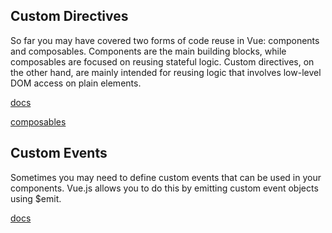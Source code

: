 ## Custom Directives
So far you may have covered two forms of code reuse in Vue: components and composables. Components are the main building blocks, while composables are focused on reusing stateful logic. Custom directives, on the other hand, are mainly intended for reusing logic that involves low-level DOM access on plain elements.

[docs](https://vuejs.org/guide/reusability/custom-directives.html)

[composables](https://vuejs.org/guide/reusability/composables.html)

## Custom Events
Sometimes you may need to define custom events that can be used in your components. Vue.js allows you to do this by emitting custom event objects using $emit.

[docs](https://auth0.com/blog/custom-events-in-vue/)

